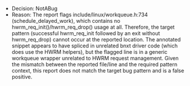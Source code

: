 - Decision: NotABug
- Reason: The report flags include/linux/workqueue.h:734 (schedule_delayed_work), which contains no hwrm_req_init()/hwrm_req_drop() usage at all. Therefore, the target pattern (successful hwrm_req_init followed by an exit without hwrm_req_drop) cannot occur at the reported location. The annotated snippet appears to have spliced in unrelated bnxt driver code (which does use the HWRM helpers), but the flagged line is in a generic workqueue wrapper unrelated to HWRM request management. Given the mismatch between the reported file/line and the required pattern context, this report does not match the target bug pattern and is a false positive.
